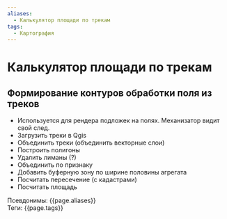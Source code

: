 ```yaml
---
aliases:
  - Калькулятор площади по трекам
tags:
  - Картография
---
```

# Калькулятор площади по трекам
## Формирование контуров обработки поля из треков
* Используется для рендера подложек на полях. Механизатор видит свой след.
* Загрузить треки в Qgis
* Объединить треки (объединить векторные слои)
* Построить полигоны
* Удалить лиманы (?)
* Объединить по признаку
* Добавить буферную зону по ширине половины агрегата
* Посчитать пересечение (с кадастрами)
* Посчитать площадь

Псевдонимы: {{page.aliases}} <br>
Теги: {{page.tags}}